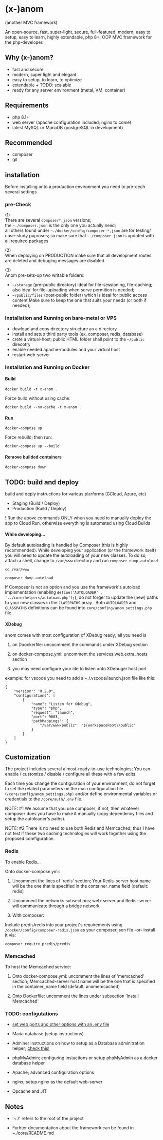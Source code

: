 # (x-)anom 
(another MVC framework)

An open-source, fast, super-light, secure, full-featured, modern, easy to setup, easy to learn,
highly extendable, php 8+, OOP MVC framework for the php-developer.



## Why (x-)anom?

* fast and secure
* modern, super light and elegant
* easy to setup, to learn, to optimize
* extendable + TODO: scalable
* ready for any server environment (metal, VM, container)



## Requirements

* php 8.1+
* web server (apache configuration included; nginx to come)
* latest MySQL or MariaDB (postgreSQL in development)



## Recommended

* composer
* git



## installation

Before installing onto a production environment you need to pre-cech several settings

### pre-Check

(1)   
There are several ```composer*.json``` versions;    
the  ```~./composer.json``` is the only one you actually need;   
all others found under ```~./docker/config/composer-*,json``` are for testing/
case-study puproses; so make sure that ```~./composer.json``` is updated with
all required packages
 
(2)   
When deploying on PRODUCTION make sure that all development routes are deleted
and debuging messages are disabled.

(3)    
Anom pre-sets-up two writable folders:
* ```~/storage``` (pre-public directory) ideal for file-sessioning, file-caching;
also ideal for file-uploading when serve permition is needed;
* ```~/public/files``` (post-public folder) which is ideal for public access content
Make sure to keep the one that suits your needs (or both if needed);


### Installation and Running on bare-metal or VPS

* dowload and copy directory structure an a directory
* install and setup third party  tools (ex. composer, redis, database)
* crete a virtual-host; public HTML folder shall point to the ```~/public``` direcotry
* enable needed apache-modules and your virtual host
* restart web-server


### Installation and Running on Docker 


#### Build

    docker build -t x-anom .

Force build without using cache:

    docker build --no-cache -t x-anom .



#### Run

    docker-compose up

Force rebuild; then run:

    docker-compose up --build



#### Remove builded containers

    docker-compose down




## TODO: build and deploy

build and deply instructions for various plarforms (GCloud, Azure, etc)

* Staging (Build / Deploy)
* Production (Build / Deploy)


! Run the above commands ONLY when you need to manually deploy the app to Cloud Run, otherwise everything is automated using Cloud Builds




#### While developing...

By default autoloading is handled by Composer (this is highly recommended).
While developing your application (or the framework itself) you will need to
update the autoloading of your new classes. To do so, attach a shell, change
to ```/var/www``` directory and run ```composer dump-autoload```

    cd /var/www

    composer dump-autoload

If Composer is not an option and you use the framework's autoload implementation
(enabling ```define('AUTOLOADER' , '../core/helpers/autoload.php');```),
do not forger to update the (new) paths to your new classes in the ```CLASSPATHS```
array . Both ```AUTOLOADER``` and ```CLASSPATHS``` definitions can be found
into ```core/confing/anom_settings.php``` file.




#### XDebug

anom comes with most configuration of XDebug ready; all you need is

1. on Doockerfile: uncoomment the commands under XDebug section

2. on docker-compose.yml: uncomment the services.web.extra_hosts section

3. you may need configure your ide to listen onto XDebuger host port

example: 
for vscode you need to add a ~./.vscode/launch.json file like this:

    {
        "version": "0.2.0",
        "configurations": [
            {
                "name": "Listen for Xdebug",
                "type": "php",
                "request": "launch",
                "port": 9003,
                "pathMappings": {
                    "/var/www/public": "${workspaceRoot}/public"
                }
            }
        ]
    }




## Customization

The project includes several almost-ready-to-use technologies;
You can enable / customize / disable / configure all these with a few edits.

Each time you change the configuration of your environment, do not forget to set the
related parameters on the main configuration file (```/core/config/anom_settings.php)```
and/or define environmental variables or credentials to the ```/core/auth/.env``` file.

NOTE: #1
We assume that you use composer; if not, then whatever composer does you have to
make it manually (copy dependency files and setup the autoloader's paths).

NOTE: #2
There is no need to use both Redis and Memcached, thus I have not test if these
two caching technologies will work together using the proposed comfiguration.



### Redis

To enable Redis...

Onto docker-compose.yml:

1. Uncomment the lines of 'redis' section; Your Redis-server host name will be the one that is specified in the container_name field (default: redis)

2. Uncomment the networks subsections; web-server and Redis-server will communicate through a bridge network

3. With composer:

Include predis/redis into your project's requirements using ```/docker/config/composer-redis.json```
as your composer.json file -or- install it via:

    composer require predis/predis



### Memcached

To host the Memcached service:

1. Onto docker-compose.yml: uncomment the lines of 'memcached' section; Memcached-server host name will be the one that is specified in the container_name field (default: anomemcached)

2. Onto Dockerfile: uncomment the lines under subsection 'Install Memcached'



### TODO: configutations

* [set web ports and other options witn an .env file](https://stackoverflow.com/questions/52664673/how-to-get-port-of-docker-compose-from-env-file)

* Maria database (setup instructions)

* Adminer instructions on how to setup as a Database adminitration helper; [check this!](https://stackoverflow.com/questions/33631085/how-to-use-adminer-with-composer-autoload-php)

* phpMyAdmin; configuring instuctions or setup phpMyAdmin as a docker database helper

* Apache; advanced configuration options

* nginx; setup nginx as the default web-server

* Opcache and JIT



## Notes

* '~./' refers to the root of the project

* Furhter documentation about the framework can be found in ~./core/README.md
